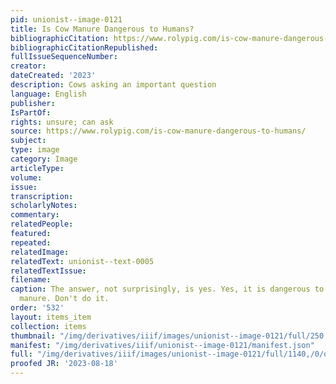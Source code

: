 ```yaml
---
pid: unionist--image-0121
title: Is Cow Manure Dangerous to Humans?
bibliographicCitation: https://www.rolypig.com/is-cow-manure-dangerous-to-humans/
bibliographicCitationRepublished: 
fullIssueSequenceNumber: 
creator: 
dateCreated: '2023'
description: Cows asking an important question
language: English
publisher: 
IsPartOf: 
rights: unsure; can ask
source: https://www.rolypig.com/is-cow-manure-dangerous-to-humans/
subject: 
type: image
category: Image
articleType: 
volume: 
issue: 
transcription: 
scholarlyNotes: 
commentary: 
relatedPeople: 
featured: 
repeated: 
relatedImage: 
relatedText: unionist--text-0005
relatedTextIssue: 
filename: 
caption: The answer, not surprisingly, is yes. Yes, it is dangerous to ingest cow
  manure. Don't do it.
order: '532'
layout: items_item
collection: items
thumbnail: "/img/derivatives/iiif/images/unionist--image-0121/full/250,/0/default.jpg"
manifest: "/img/derivatives/iiif/unionist--image-0121/manifest.json"
full: "/img/derivatives/iiif/images/unionist--image-0121/full/1140,/0/default.jpg"
proofed JR: '2023-08-18'
---
```

